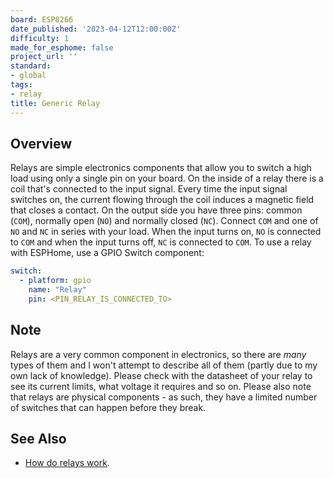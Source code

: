 ```yaml
---
board: ESP8266
date_published: '2023-04-12T12:00:00Z'
difficulty: 1
made_for_esphome: false
project_url: ''
standard:
- global
tags:
- relay
title: Generic Relay
---
```


## Overview

Relays are simple electronics components that allow you to switch a high
load using only a single pin on your board.
On the inside of a relay there is a coil that's connected to the input
signal. Every time the input signal switches on, the current flowing
through the coil induces a magnetic field that closes a contact.
On the output side you have three pins: common (`COM`), normally open
(`NO`) and normally closed (`NC`). Connect `COM` and one of `NO` and
`NC` in series with your load. When the input turns on, `NO` is
connected to `COM` and when the input turns off, `NC` is connected to
`COM`.
To use a relay with ESPHome, use a GPIO Switch component:
``` yaml
switch:
  - platform: gpio
    name: "Relay"
    pin: <PIN_RELAY_IS_CONNECTED_TO>
```

## Note

Relays are a very common component in electronics, so there are *many*
types of them and I won't attempt to describe all of them (partly due
to my own lack of knowledge). Please check with the datasheet of your
relay to see its current limits, what voltage it requires and so on.
Please also note that relays are physical components - as such, they
have a limited number of switches that can happen before they break.

## See Also

- [How do relays work](https://www.explainthatstuff.com/howrelayswork.html).